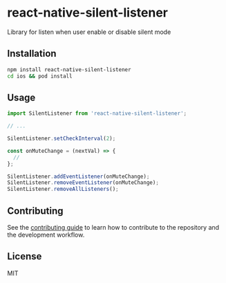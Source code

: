 # react-native-silent-listener

Library for listen when user enable or disable silent mode

## Installation

```sh
npm install react-native-silent-listener
cd ios && pod install
```

## Usage

```js
import SilentListener from 'react-native-silent-listener';

// ...

SilentListener.setCheckInterval(2);

const onMuteChange = (nextVal) => {
  //
};

SilentListener.addEventListener(onMuteChange);
SilentListener.removeEventListener(onMuteChange);
SilentListener.removeAllListeners();
```

## Contributing

See the [contributing guide](CONTRIBUTING.md) to learn how to contribute to the repository and the development workflow.

## License

MIT
